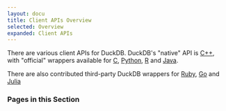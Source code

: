```yaml
---
layout: docu
title: Client APIs Overview
selected: Overview
expanded: Client APIs
---
```


There are various client APIs for DuckDB. DuckDB's "native" API is [C++](cpp), with "official" wrappers available for [C](c), [Python](python), [R](r) and [Java](java). 

There are also contributed third-party DuckDB wrappers for [Ruby](https://github.com/suketa/ruby-duckdb), [Go](https://github.com/marcboeker/go-duckdb) and [Julia](https://github.com/RelationalAI-oss/DuckDB.jl)

### Pages in this Section